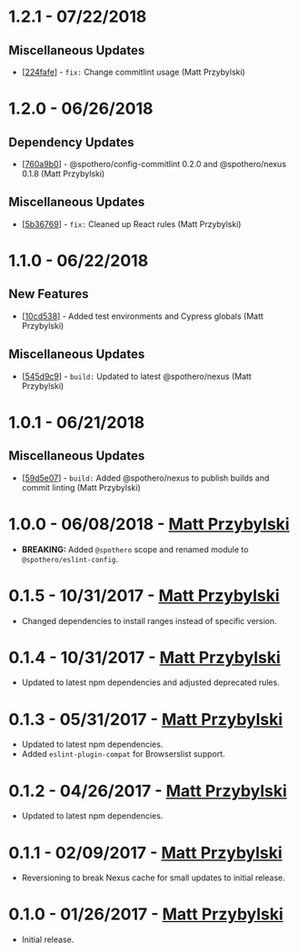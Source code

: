 # 1.2.1 - 07/22/2018
## Miscellaneous Updates
* [[224fafe](https://github.com/spothero/eslint-config/commit/224fafe)] - `fix:` Change commitlint usage (Matt Przybylski)

# 1.2.0 - 06/26/2018
## Dependency Updates
* [[760a9b0](https://github.com/spothero/fe-eslint-config/commit/760a9b0)] - @spothero/config-commitlint 0.2.0 and @spothero/nexus 0.1.8 (Matt Przybylski)
## Miscellaneous Updates
* [[5b36769](https://github.com/spothero/fe-eslint-config/commit/5b36769)] - `fix:` Cleaned up React rules (Matt Przybylski)

# 1.1.0 - 06/22/2018
## New Features
* [[10cd538](https://github.com/spothero/fe-eslint-config/commit/10cd538)] - Added test environments and Cypress globals (Matt Przybylski)
## Miscellaneous Updates
* [[545d9c9](https://github.com/spothero/fe-eslint-config/commit/545d9c9)] - `build:` Updated to latest @spothero/nexus (Matt Przybylski)

# 1.0.1 - 06/21/2018
## Miscellaneous Updates
* [[59d5e07](https://github.com/spothero/fe-eslint-config/commit/59d5e07)] - `build:` Added @spothero/nexus to publish builds and commit linting (Matt Przybylski)

# 1.0.0 - 06/08/2018 - [Matt Przybylski](mailto:mattp@spothero.com)
-   **BREAKING:** Added `@spothero` scope and renamed module to `@spothero/eslint-config`.

# 0.1.5 - 10/31/2017 - [Matt Przybylski](mailto:mattp@spothero.com)
-   Changed dependencies to install ranges instead of specific version.

# 0.1.4 - 10/31/2017 - [Matt Przybylski](mailto:mattp@spothero.com)
-   Updated to latest npm dependencies and adjusted deprecated rules.

# 0.1.3 - 05/31/2017 - [Matt Przybylski](mailto:mattp@spothero.com)
-   Updated to latest npm dependencies.
-   Added `eslint-plugin-compat` for Browserslist support.

# 0.1.2 - 04/26/2017 - [Matt Przybylski](mailto:mattp@spothero.com)
-   Updated to latest npm dependencies.

# 0.1.1 - 02/09/2017 - [Matt Przybylski](mailto:mattp@spothero.com)
-   Reversioning to break Nexus cache for small updates to initial release.

# 0.1.0 - 01/26/2017 - [Matt Przybylski](mailto:mattp@spothero.com)
-   Initial release.
